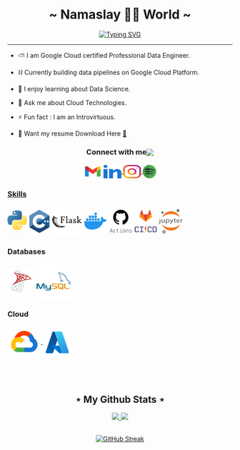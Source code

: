 <div>
  
  <h1 align="center" font-family="" style="text-decoration:none;"> ~ Namaslay 🙏🏼 World ~ </h1>

  <div align="center">

[![Typing SVG](https://readme-typing-svg.demolab.com?font=Handjet&size=35&duration=4000&pause=1000&center=true&vCenter=true&width=435&lines=Data+Engineer;Python+Developer;Cloud+Technology)](https://git.io/typing-svg)

  </div>
</div>

---

<div>  

  - ⛅ I am Google Cloud certified Professional Data Engineer.

  - ⛓ Currently building data pipelines on Google Cloud Platform.

  - 🌱 I enjoy learning about Data Science.

  - 💭 Ask me about Cloud Technologies.

  - ⚡ Fun fact : I am an Introvirtuous.

  - 📄 Want my resume Download Here [📌](resume/Jayati_Gupta_Resume.pdf)

   <!-- - 📫 How to reach me **jayatiguptaa@gmail.com** -->

</div>

<!-- ═════════════════ ⋆★⋆ ═════════════════ -->

<h3 align="center">Connect with me<img align="center" src="https://gist.github.com/haldaranup/f89330e95dfca979a5bc9fd80602761f/raw/8a3d00dfc3aa37c26873bb154227e395ef77cdfa/handshake.gif" height="32px"></h3>

<p align="center">
  <a href="mailto:jayatiguptaa@gmail.com" style="text-decoration:none"><img height="35" width="40" align="center" src = "https://raw.githubusercontent.com/jayati-gupta/jayati-gupta/5f4a348a1d063dac1e83fb66c667371ba86f5911/icons/gmail.svg"></a>
  <a href="https://www.linkedin.com/in/jayati-guptaa" target="blank"><img align="center" src="https://raw.githubusercontent.com/jayati-gupta/jayati-gupta/64a68b4a3acc3d30303e5432b1ecbb99cd7c799c/icons/linked-in-alt.svg" alt="jayatiguptaa" height="30" width="40" />
  </a>
  <a href="https://instagram.com/jey.stfu" target="blank"><img align="center" src="https://raw.githubusercontent.com/jayati-gupta/jayati-gupta/64a68b4a3acc3d30303e5432b1ecbb99cd7c799c/icons/instagram.svg" alt="jey.stfu" height="30" width="40" />
  <a href="https://open.spotify.com/user/312feax6adin6flhcettahvjru5y?si=OGXe_q2tThOfgPM2J6-VIg" target="blank"><img align="center" src="https://github.com/jayati-gupta/jayati-gupta/blob/main/icons/spotify.png?raw=true" alt="jey.stfu" height="30" width="30" />
</p>

### Skills

<p float="left">
  <!-- <a>
    <img src="https://raw.githubusercontent.com/jayati-gupta/jayati-gupta/e59adee862e0ed04e8f1e8025316fa32fe9bcd6a/icons/c.svg" width="50" align="center"/>
  </a> -->
  <a>
    <img src="https://github.com/jayati-gupta/jayati-gupta/blob/main/icons/python.png?raw=true" width="45" align="center"/>
  </a>
  <a>
    <img src="https://raw.githubusercontent.com/jayati-gupta/jayati-gupta/e59adee862e0ed04e8f1e8025316fa32fe9bcd6a/icons/c%2B%2B.svg" width="45" align="center"/>
  </a>
  <a>
    <img src="https://raw.githubusercontent.com/jayati-gupta/jayati-gupta/e59adee862e0ed04e8f1e8025316fa32fe9bcd6a/icons/flask.svg" width="70" align="center"/>
  </a>
  <a>
    <img src="https://raw.githubusercontent.com/jayati-gupta/jayati-gupta/66768b643a1d1ab4fbc20a0ba29271751d1b9fad/icons/docker1.svg"  height="50"align="center"/>
  <a>
    <img src="https://raw.githubusercontent.com/jayati-gupta/jayati-gupta/66768b643a1d1ab4fbc20a0ba29271751d1b9fad/icons/github-actions.svg"  height="55" align="center"/>
  <a>
    <img src="https://github.com/jayati-gupta/jayati-gupta/blob/main/icons/cicd.png?raw=true"  height="55" align="center"/>
  </a> 
  <a>
    <img src="https://raw.githubusercontent.com/jayati-gupta/jayati-gupta/e59adee862e0ed04e8f1e8025316fa32fe9bcd6a/icons/jupyter.svg" width="55" align="center"/>
  </a>
  </a>
</p>

### Databases
 <p float="left">
  <a>
    <img src="https://raw.githubusercontent.com/jayati-gupta/jayati-gupta/66768b643a1d1ab4fbc20a0ba29271751d1b9fad/icons/ms-sql.svg" height="60" align="center"/>
  </a>
  <a>
    <img src="https://raw.githubusercontent.com/jayati-gupta/jayati-gupta/e59adee862e0ed04e8f1e8025316fa32fe9bcd6a/icons/mysql.svg" height="80" align="center"/>
  </a>
</p>

### Cloud
  <a href="https://console.cloud.google.com/" target="_blank" >
    <img src="https://raw.githubusercontent.com/jayati-gupta/jayati-gupta/444895a188156c477d6add3e049cfe6efa9ab5e3/icons/gcp.svg"  height="75" align="center"/>
  </a>
  <a href="https://azure.microsoft.com/" target="_blank" >
    <img src="https://raw.githubusercontent.com/jayati-gupta/jayati-gupta/444895a188156c477d6add3e049cfe6efa9ab5e3/icons/azure.svg"  height="65" align="center" />
  </a>

<!-- Github Stats Section -->
<br></br>
<h2 align="center"> ⋆ My Github Stats ⋆ </h2>

<div align="center">
  <a href="https://github.com/jayati-gupta">
  <img height="165em" src="https://github-readme-stats.vercel.app/api?username=jayati-gupta&theme=dark&show_icons=true&title_color=34b5ed&text_color=ffffff&icon_color=34b5ed&border_radius=15" />
  <img height="165em" src="https://github-readme-stats.vercel.app/api/top-langs/?username=jayati-gupta&theme=dark&layout=compact&title_color=34b5ed&text_color=ffffff&icon_color=fd6744&border_radius=15" />
  </a>
</div>

</br>

<div align="center">

[![GitHub Streak](https://github-readme-streak-stats.herokuapp.com?user=jayati-gupta&theme=dark&border_radius=15&date_format=j%20M%5B%20Y%5D&card_width=500&ring=34b5ed&currStreakLabel=ffffff&dates=34b5ed&sideLabels=ffffff&sideNums=34b5ed&fire=34b5ed)](https://git.io/streak-stats)

</div>

<!-- <br></br>
<h1 align = 'Center'>🐍 Eating Contribution Graph</h1>
<p align="center">
  <img src="https://github.com/DarshGupta1910/DarshGupta1910/raw/output/github-contribution-grid-snake.svg" alt="snake"></center>
</p> -->

<!-- ## 🎧 Spotify Playing 
  [<img src="https://spotify-readme.dark-art108.vercel.app/api/spotify-playing" alt=" Spotify Playing" width="500" />](https://open.spotify.com/user/312feax6adin6flhcettahvjru5y?si=OGXe_q2tThOfgPM2J6-VIg) -->
  